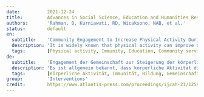 ```yaml
---
date:          2021-12-24
title:         Advances in Social Science, Education and Humanities Research
authors:       'Rahman, D, Kurniawati, RD, Wicaksono, NAB, et al.'
status:        default
en:
  subtitle:    'Community Engagement to Increase Physical Activity During the Covid-19 Pandemic'
  description: 'It is widely known that physical activity can improve quality of life and health. In addition, regular physical activity is also associated with the improvement of fitness and immunity. This community service activity aims to educate the community of Dusun Wangun about the importance of physical activity during the COVID-19 pandemic to increase immunity, maintain fitness, and introduce some sports that are not popular yet in remote areas villages. The method used in this community service activity is the Participatory Rural Appraisal (PRA) method. These community services results showed that the entire series of activities is carried out very well; this can be seen from the community’s enthusiasm during educational activities, socialization of new sports, and practical implementation. Additionally, in order to support the sustainability of the program to increase immunity, fitness, and public health in the wangun village, the society of Wangun is committed to implementing a physical activity program, which is carried out twice a week in the afternoon for 60-90 minutes coordinated by village apparatus and youth organizations (Karang Taruna).'
  tags:        [Physical activity, Immunity, Education, Community services, COVID-19]
de:
  subtitle:    'Engagement der Gemeinschaft zur Steigerung der körperlichen Aktivität während der Covid-19-Pandemie'
  description: 'Es ist allgemein bekannt, dass körperliche Aktivität die Lebensqualität und die Gesundheit verbessern kann. Darüber hinaus wird regelmäßige körperliche Betätigung auch mit einer Verbesserung der Fitness und der Immunität in Verbindung gebracht. Ziel dieser gemeinnützigen Arbeit ist es, die Gemeinde Dusun Wangun über die Bedeutung von körperlicher Betätigung während der COVID-19-Pandemie aufzuklären, um die Immunität zu stärken, die Fitness zu erhalten und einige Sportarten einzuführen, die in abgelegenen Dörfern noch nicht populär sind. Die Methode, die bei dieser gemeinnützigen Tätigkeit angewandt wurde, ist die Methode der partizipativen ländlichen Bewertung (Participatory Rural Appraisal, PRA). Die Ergebnisse der Gemeindedienste zeigen, dass die gesamte Reihe von Aktivitäten sehr gut durchgeführt wird; dies lässt sich an der Begeisterung der Gemeinde während der Bildungsaktivitäten, der Sozialisierung der neuen Sportarten und der praktischen Umsetzung ablesen. Um die Nachhaltigkeit des Programms zur Steigerung der Immunität, der Fitness und der öffentlichen Gesundheit im Dorf Wangun zu unterstützen, hat sich die Gesellschaft von Wangun außerdem verpflichtet, ein Programm zur körperlichen Betätigung einzuführen, das zweimal wöchentlich nachmittags für 60-90 Minuten durchgeführt wird und von den dörflichen Geräte- und Jugendorganisationen (Karang Taruna) koordiniert wird.' 
  tags:        [Körperliche Aktivität, Immunität, Bildung, Gemeinschaftsdienste, COVID-19]
group:         'Interventions'
credit:        https://www.atlantis-press.com/proceedings/ijcah-21/125967645
---
```

